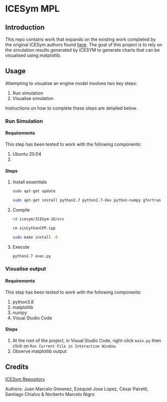 # ICESym MPL

## Introduction 

This repo contains work that expands on the existing work completed by the original ICESym authors found [here](https://github.com/jmarcelogimenez/icesym). The goal of this project is to rely on the simulation results generated by ICESYM to generate charts that can be visualised using matplotlib.

## Usage

Attempting to visualise an engine model involves two key steps:

1. Run simulation
1. Visualise simulation

Instructions on how to complete these steps are detailed below.

### Run Simulation

#### Requirements

This step has been tested to work with the following components:

1. Ubuntu 20.04
1. 

#### Steps

1. Install essentials
    ```bash
    sudo apt-get update
    ```
    ```bash
    sudo apt-get install python2.7 python2.7-dev python-numpy gfortran build-essential     cython
    ```
1. Compile
    ```bash
    cd icesym/ICESym-1D/src
    ```
    ```bash
    rm sinCythonCPP.cpp
    ```
    ```bash
    sudo make install -B
    ```
1. Execute
    ```bash
    python2.7 exec.py
    ```

### Visualise output

#### Requirements

This step has been tested to work with the following components:
1. python3.8
1. matplotlib
1. numpy
1. Visual Studio Code

#### Steps

1. At the root of the project, in Visual Studio Code, right-click `main.py` then click on `Run Current File in Interactive Window`.
1. Observe matplotlib output


## Credits

[ICESym Repository](https://github.com/jmarcelogimenez/icesym)

Authors: Juan Marcelo Gimenez, Ezequiel Jose Lopez, César Pairetti, Santiago Chialvo & Norberto Marcelo Nigro